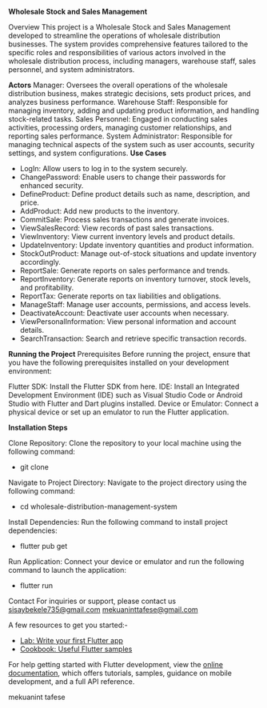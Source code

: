 **Wholesale Stock and Sales Management**

Overview
This project is a Wholesale Stock and Sales Management developed to streamline the operations of wholesale distribution businesses. The system provides comprehensive features tailored to the specific roles and responsibilities of various actors involved in the wholesale distribution process, including managers, warehouse staff, sales personnel, and system administrators.

**Actors**
Manager: Oversees the overall operations of the wholesale distribution business, makes strategic decisions, sets product prices, and analyzes business performance.
Warehouse Staff: Responsible for managing inventory, adding and updating product information, and handling stock-related tasks.
Sales Personnel: Engaged in conducting sales activities, processing orders, managing customer relationships, and reporting sales performance.
System Administrator: Responsible for managing technical aspects of the system such as user accounts, security settings, and system configurations.
**Use Cases**
- LogIn: Allow users to log in to the system securely.
- ChangePassword: Enable users to change their passwords for enhanced security.
- DefineProduct: Define product details such as name, description, and price.
- AddProduct: Add new products to the inventory.
- CommitSale: Process sales transactions and generate invoices.
- ViewSalesRecord: View records of past sales transactions.
- ViewInventory: View current inventory levels and product details.
- UpdateInventory: Update inventory quantities and product information.
- StockOutProduct: Manage out-of-stock situations and update inventory accordingly.
- ReportSale: Generate reports on sales performance and trends.
- ReportInventory: Generate reports on inventory turnover, stock levels, and profitability.
- ReportTax: Generate reports on tax liabilities and obligations.
- ManageStaff: Manage user accounts, permissions, and access levels.
- DeactivateAccount: Deactivate user accounts when necessary.
- ViewPersonalInformation: View personal information and account details.
- SearchTransaction: Search and retrieve specific transaction records.


**Running the Project**
Prerequisites
Before running the project, ensure that you have the following prerequisites installed on your development environment:

Flutter SDK: Install the Flutter SDK from here.
IDE: Install an Integrated Development Environment (IDE) such as Visual Studio Code or Android Studio with Flutter and Dart plugins installed.
Device or Emulator: Connect a physical device or set up an emulator to run the Flutter application.

**Installation Steps**

Clone Repository: Clone the repository to your local machine using the following command:
- git clone <repository-url>

Navigate to Project Directory: Navigate to the project directory using the following command:
- cd wholesale-distribution-management-system
  
Install Dependencies: Run the following command to install project dependencies:
- flutter pub get
  
Run Application: Connect your device or emulator and run the following command to launch the application:
- flutter run

Contact
For inquiries or support, please contact us
sisaybekele735@gmail.com
mekuaninttafese@gmail.com

A few resources to get you started:-

- [Lab: Write your first Flutter app](https://docs.flutter.dev/get-started/codelab)
- [Cookbook: Useful Flutter samples](https://docs.flutter.dev/cookbook)

For help getting started with Flutter development, view the
[online documentation](https://docs.flutter.dev/), which offers tutorials,
samples, guidance on mobile development, and a full API reference.

mekuanint tafese 